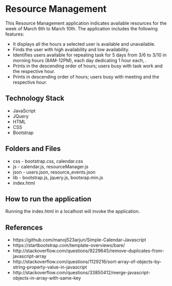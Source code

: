 # Resource Management
This Resource Management application indicates available resources for the week of March 6th to March 10th. The application includes the following features:
<ul>
<li> It displays all the hours a selected user is available and unavailable. </li>
 <li>Finds the user with high availability and low availability. </li>
 <li>Identifies users available for repeating task for 5 days from 3/6 to 3/10 in morning hours (8AM-12PM), each day dedicating 1 hour each, .</li>
 <li>Prints in the descending order of hours; users busy with task work and the respective hour.</li>
 <li>Prints in descending order of hours; users busy with meeting and the respective hour.</li>
</ul>


## Technology Stack
<ul>
<li>JavaScript</li>
<li>JQuery</li>
<li>HTML</li>
<li>CSS</li>
<li>Bootstrap</li>
</ul>


## Folders and Files
<ul>
<li>css - bootstrap.css, calendar.css</li>
<li>js - calendar.js, resourceManager.js</li>
<li>json - users.json, resource_events.json</li>
<li>lib - bootstrap.js, jquery.js, bootsrap.min.js</li>
<li>index.html</li>
</ul>

## How to run the application

Running the index.html in a localhost will invoke the application.


## References
<ul>
<li>https://github.com/manoj523arjun/Simple-Calendar-Javascript</li>
<li>https://startbootstrap.com/template-overviews/bare/</li>
<li>http://stackoverflow.com/questions/9229645/remove-duplicates-from-javascript-array</li>
<li>http://stackoverflow.com/questions/1129216/sort-array-of-objects-by-string-property-value-in-javascript</li>
<li>http://stackoverflow.com/questions/33850412/merge-javascript-objects-in-array-with-same-key</li>
</ul>
